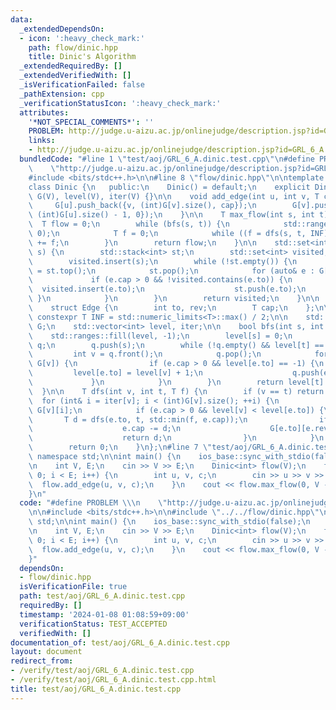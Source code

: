```yaml
---
data:
  _extendedDependsOn:
  - icon: ':heavy_check_mark:'
    path: flow/dinic.hpp
    title: Dinic's Algorithm
  _extendedRequiredBy: []
  _extendedVerifiedWith: []
  _isVerificationFailed: false
  _pathExtension: cpp
  _verificationStatusIcon: ':heavy_check_mark:'
  attributes:
    '*NOT_SPECIAL_COMMENTS*': ''
    PROBLEM: http://judge.u-aizu.ac.jp/onlinejudge/description.jsp?id=GRL_6_A
    links:
    - http://judge.u-aizu.ac.jp/onlinejudge/description.jsp?id=GRL_6_A
  bundledCode: "#line 1 \"test/aoj/GRL_6_A.dinic.test.cpp\"\n#define PROBLEM \\\n\
    \    \"http://judge.u-aizu.ac.jp/onlinejudge/description.jsp?id=GRL_6_A\"\n\n\
    #include <bits/stdc++.h>\n\n#line 8 \"flow/dinic.hpp\"\n\ntemplate <typename T>\n\
    class Dinic {\n   public:\n    Dinic() = default;\n    explicit Dinic(int V) :\
    \ G(V), level(V), iter(V) {}\n\n    void add_edge(int u, int v, T cap) {\n   \
    \     G[u].push_back({v, (int)G[v].size(), cap});\n        G[v].push_back({u,\
    \ (int)G[u].size() - 1, 0});\n    }\n\n    T max_flow(int s, int t) {\n      \
    \  T flow = 0;\n        while (bfs(s, t)) {\n            std::ranges::fill(iter,\
    \ 0);\n            T f = 0;\n            while ((f = dfs(s, t, INF)) > 0) flow\
    \ += f;\n        }\n        return flow;\n    }\n\n    std::set<int> min_cut(int\
    \ s) {\n        std::stack<int> st;\n        std::set<int> visited;\n        st.push(s);\n\
    \        visited.insert(s);\n        while (!st.empty()) {\n            int v\
    \ = st.top();\n            st.pop();\n            for (auto& e : G[v]) {\n   \
    \             if (e.cap > 0 && !visited.contains(e.to)) {\n                  \
    \  visited.insert(e.to);\n                    st.push(e.to);\n               \
    \ }\n            }\n        }\n        return visited;\n    }\n\n   private:\n\
    \    struct Edge {\n        int to, rev;\n        T cap;\n    };\n\n    static\
    \ constexpr T INF = std::numeric_limits<T>::max() / 2;\n\n    std::vector<std::vector<Edge>>\
    \ G;\n    std::vector<int> level, iter;\n\n    bool bfs(int s, int t) {\n    \
    \    std::ranges::fill(level, -1);\n        level[s] = 0;\n        std::queue<int>\
    \ q;\n        q.push(s);\n        while (!q.empty() && level[t] == -1) {\n   \
    \         int v = q.front();\n            q.pop();\n            for (auto& e :\
    \ G[v]) {\n                if (e.cap > 0 && level[e.to] == -1) {\n           \
    \         level[e.to] = level[v] + 1;\n                    q.push(e.to);\n   \
    \             }\n            }\n        }\n        return level[t] != -1;\n  \
    \  }\n\n    T dfs(int v, int t, T f) {\n        if (v == t) return f;\n      \
    \  for (int& i = iter[v]; i < (int)G[v].size(); ++i) {\n            Edge& e =\
    \ G[v][i];\n            if (e.cap > 0 && level[v] < level[e.to]) {\n         \
    \       T d = dfs(e.to, t, std::min(f, e.cap));\n                if (d > 0) {\n\
    \                    e.cap -= d;\n                    G[e.to][e.rev].cap += d;\n\
    \                    return d;\n                }\n            }\n        }\n\
    \        return 0;\n    }\n};\n#line 7 \"test/aoj/GRL_6_A.dinic.test.cpp\"\nusing\
    \ namespace std;\n\nint main() {\n    ios_base::sync_with_stdio(false);\n    cin.tie(0);\n\
    \n    int V, E;\n    cin >> V >> E;\n    Dinic<int> flow(V);\n    for (int i =\
    \ 0; i < E; i++) {\n        int u, v, c;\n        cin >> u >> v >> c;\n      \
    \  flow.add_edge(u, v, c);\n    }\n    cout << flow.max_flow(0, V - 1) << endl;\n\
    }\n"
  code: "#define PROBLEM \\\n    \"http://judge.u-aizu.ac.jp/onlinejudge/description.jsp?id=GRL_6_A\"\
    \n\n#include <bits/stdc++.h>\n\n#include \"../../flow/dinic.hpp\"\nusing namespace\
    \ std;\n\nint main() {\n    ios_base::sync_with_stdio(false);\n    cin.tie(0);\n\
    \n    int V, E;\n    cin >> V >> E;\n    Dinic<int> flow(V);\n    for (int i =\
    \ 0; i < E; i++) {\n        int u, v, c;\n        cin >> u >> v >> c;\n      \
    \  flow.add_edge(u, v, c);\n    }\n    cout << flow.max_flow(0, V - 1) << endl;\n\
    }"
  dependsOn:
  - flow/dinic.hpp
  isVerificationFile: true
  path: test/aoj/GRL_6_A.dinic.test.cpp
  requiredBy: []
  timestamp: '2024-01-08 01:08:59+09:00'
  verificationStatus: TEST_ACCEPTED
  verifiedWith: []
documentation_of: test/aoj/GRL_6_A.dinic.test.cpp
layout: document
redirect_from:
- /verify/test/aoj/GRL_6_A.dinic.test.cpp
- /verify/test/aoj/GRL_6_A.dinic.test.cpp.html
title: test/aoj/GRL_6_A.dinic.test.cpp
---
```

